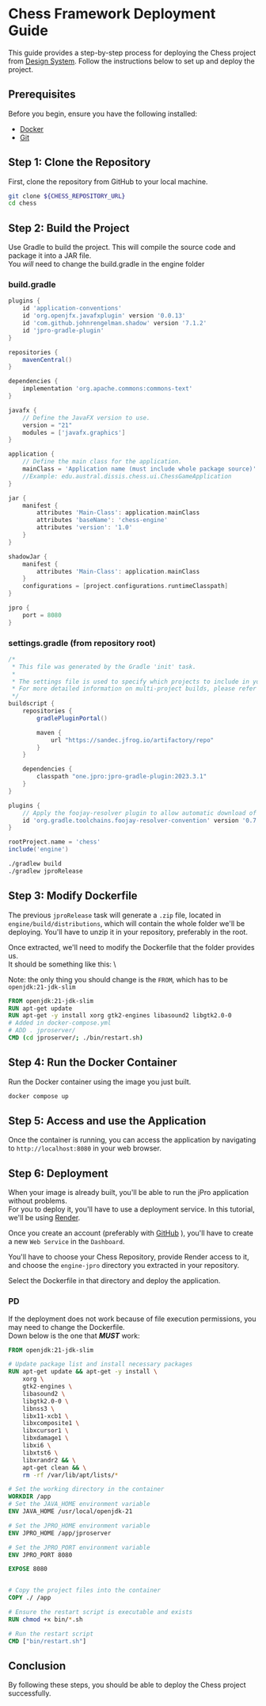 # Chess Framework Deployment Guide

This guide provides a step-by-step process for deploying the Chess project from [Design System](https://github.com/austral-ingsis-classroom/chess-template). Follow the instructions below to set up and deploy the project.

## Prerequisites

Before you begin, ensure you have the following installed:
- [Docker](https://www.docker.com)
- [Git](https://git-scm.com)

## Step 1: Clone the Repository

First, clone the repository from GitHub to your local machine.

```bash
git clone ${CHESS_REPOSITORY_URL}
cd chess
```

## Step 2: Build the Project

Use Gradle to build the project. This will compile the source code and package it into a JAR file.\
You _will_ need to change the build.gradle in the engine folder

### build.gradle
```groovy
plugins {
    id 'application-conventions'
    id 'org.openjfx.javafxplugin' version '0.0.13'
    id 'com.github.johnrengelman.shadow' version '7.1.2'
    id 'jpro-gradle-plugin'
}

repositories {
    mavenCentral()
}

dependencies {
    implementation 'org.apache.commons:commons-text'
}

javafx {
    // Define the JavaFX version to use.
    version = "21"
    modules = ['javafx.graphics']
}

application {
    // Define the main class for the application.
    mainClass = 'Application name (must include whole package source)'
    //Example: edu.austral.dissis.chess.ui.ChessGameApplication
}

jar {
    manifest {
        attributes 'Main-Class': application.mainClass
        attributes 'baseName': 'chess-engine'
        attributes 'version': '1.0'
    }
}

shadowJar {
    manifest {
        attributes 'Main-Class': application.mainClass
    }
    configurations = [project.configurations.runtimeClasspath]
}

jpro {
    port = 8080
}
```

### settings.gradle (from repository root)
```groovy
/*
 * This file was generated by the Gradle 'init' task.
 *
 * The settings file is used to specify which projects to include in your build.
 * For more detailed information on multi-project builds, please refer to https://docs.gradle.org/8.6/userguide/multi_project_builds.html in the Gradle documentation.
 */
buildscript {
    repositories {
        gradlePluginPortal()

        maven {
            url "https://sandec.jfrog.io/artifactory/repo"
        }
    }

    dependencies {
        classpath "one.jpro:jpro-gradle-plugin:2023.3.1"
    }
}

plugins {
    // Apply the foojay-resolver plugin to allow automatic download of JDKs
    id 'org.gradle.toolchains.foojay-resolver-convention' version '0.7.0'
}

rootProject.name = 'chess'
include('engine')

```


```bash
./gradlew build
./gradlew jproRelease
```

## Step 3: Modify Dockerfile
The previous `jproRelease` task will generate a `.zip` file, located in `engine/build/distributions`, which will contain the whole folder we'll be deploying.
You'll have to unzip it in your repository, preferably in the root.

Once extracted, we'll need to modify the Dockerfile that the folder provides us.\
It should be something like this: \

Note: the only thing you should change is the ``FROM``, which has to be `openjdk:21-jdk-slim`
```Dockerfile
FROM openjdk:21-jdk-slim
RUN apt-get update
RUN apt-get -y install xorg gtk2-engines libasound2 libgtk2.0-0
# Added in docker-compose.yml 
# ADD . jproserver/
CMD (cd jproserver/; ./bin/restart.sh)
```

## Step 4: Run the Docker Container

Run the Docker container using the image you just built.

```bash
docker compose up
```

## Step 5: Access and use the Application

Once the container is running, you can access the application by navigating to `http://localhost:8080` in your web browser.

## Step 6: Deployment

When your image is already built, you'll be able to run the jPro application without problems. \
For you to deploy it, you'll have to use a deployment service. In this tutorial, we'll be using [Render](https://render.com).

Once you create an account (preferably with [GitHub](https://github.com) ), you'll have to create a new `Web Service` in the ``Dashboard``.

You'll have to choose your Chess Repository, provide Render access to it, and choose the ``engine-jpro`` directory you extracted in your repository.

Select the Dockerfile in that directory and deploy the application.

### PD 
If the deployment does not work because of file execution permissions, you may need to change the Dockerfile.\
Down below is the one that **_MUST_** work:


```Dockerfile
FROM openjdk:21-jdk-slim

# Update package list and install necessary packages
RUN apt-get update && apt-get -y install \
    xorg \
    gtk2-engines \
    libasound2 \
    libgtk2.0-0 \
    libnss3 \
    libx11-xcb1 \
    libxcomposite1 \
    libxcursor1 \
    libxdamage1 \
    libxi6 \
    libxtst6 \
    libxrandr2 && \
    apt-get clean && \
    rm -rf /var/lib/apt/lists/*

# Set the working directory in the container
WORKDIR /app
# Set the JAVA_HOME environment variable
ENV JAVA_HOME /usr/local/openjdk-21

# Set the JPRO_HOME environment variable
ENV JPRO_HOME /app/jproserver

# Set the JPRO_PORT environment variable
ENV JPRO_PORT 8080

EXPOSE 8080


# Copy the project files into the container
COPY ./ /app

# Ensure the restart script is executable and exists
RUN chmod +x bin/*.sh

# Run the restart script
CMD ["bin/restart.sh"]
```


## Conclusion

By following these steps, you should be able to deploy the Chess project successfully.
